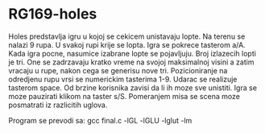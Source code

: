 # RG169-holes
Holes predstavlja igru u kojoj se cekicem unistavaju lopte.
Na terenu se nalazi 9 rupa. U svakoj rupi krije se lopta.
Igra se pokrece tasterom a/A.
Kada igra pocne, nasumice izabrane lopte se pojavljuju. Broj izlazecih lopti je tri.
One se zadrzavaju kratko vreme na svojoj maksimalnoj visini a zatim vracaju u rupe, nakon cega se generisu nove tri.
Pozicioniranje na odredjenu rupu vrsi se numerickim tasterima 1-9.
Udarac se realizuje tasterom space.
Od brzine korisnika zavisi da li ih moze sve unistiti. 
Igra se moze pauzirati klikom na taster s/S.
Pomeranjem misa se scena moze posmatrati iz razlicitih uglova.

Program se prevodi sa: gcc final.c -lGL -lGLU -lglut -lm

